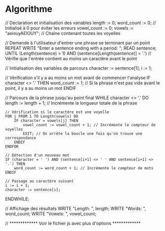 # Algorithme

// Déclaration et initialisation des variables
length := 0;
word_count := 0;  // Initialisé à 0 pour éviter les erreurs
vowel_count := 0;
vowels := "aeiouyAEIOUY"; // Chaîne contenant toutes les voyelles

// Demande à l'utilisateur d'entrer une phrase se terminant par un point
REPEAT
    WRITE "Enter a sentence ending with a period: ";
    READ sentence;
UNTIL (Length(sentence) > 1) AND (sentence[Length(sentence)] = '.')  // Vérifie que l'entrée contient au moins un caractère avant le point

// Initialisation des variables de parcours
character := sentence[1];
i := 1;

// Vérification s'il y a au moins un mot avant de commencer l'analyse
IF character <> '.' THEN
    word_count := 1; // Si la phrase n'est pas vide avant le point, il y a au moins un mot
ENDIF

// Parcours de la phrase jusqu'au point final
WHILE character <> '.' DO
    length := length + 1; // Incrémente la longueur totale de la phrase

    // Vérification si le caractère est une voyelle
    FOR j FROM 1 TO Length(vowels) DO
        IF character = vowels[j] THEN
            vowel_count := vowel_count + 1; // Incrémente le compteur de voyelles
            EXIT; // On arrête la boucle une fois qu'on trouve une correspondance
        ENDIF
    ENDFOR

    // Détection d'un nouveau mot
    IF (character = ' ') AND (sentence[i+1] <> ' ' AND sentence[i+1] <> '.') THEN
        word_count := word_count + 1; // Incrémente le compteur de mots
    ENDIF

    // Passage au caractère suivant
    i := i + 1;
    character := sentence[i];
ENDWHILE;

// Affichage des résultats
WRITE "Length: ", length;
WRITE "Words: ", word_count;
WRITE "Vowels: ", vowel_count;


// ************* Voir le fichier js avec plus d'options ************* 

